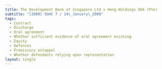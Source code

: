 ```yaml
---
title: The Development Bank of Singapore Ltd v Heng Holdings SEA (Pte) Ltd and Others
subtitle: "[2000] SGHC 7 / 14\_January\_2000"
tags:
  - Contract
  - Discharge
  - Oral agreement
  - Whether sufficient evidence of oral agreement existing
  - Equity
  - Defences
  - Promissory estoppel
  - Whether defendants relying upon representation
layout: single
---
```



